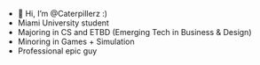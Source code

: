- 👋 Hi, I’m @Caterpillerz :)
- Miami University student
- Majoring in CS and ETBD (Emerging Tech in Business & Design)
- Minoring in Games + Simulation
- Professional epic guy

<!---
Caterpillerz/Caterpillerz is a ✨ special ✨ repository because its `README.md` (this file) appears on your GitHub profile.
You can click the Preview link to take a look at your changes.
--->
